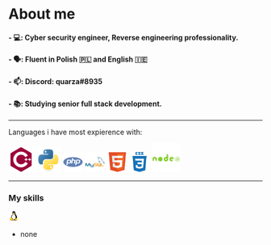 <h1> About me </h1>

#### - 💻: Cyber security engineer, Reverse engineering professionality.
#### - 🗣️: Fluent in Polish 🇵🇱 and English 🇮🇪
#### - 📫: Discord: quarza#8935
#### - 📚: Studying senior full stack development.
---

Languages i have most expierence with: 

<div>
<img src="https://github.com/devicons/devicon/blob/master/icons/cplusplus/cplusplus-plain.svg" title="cpp" alt="Cpp" width="50" height="50"/> 
<img src="https://github.com/devicons/devicon/blob/master/icons/python/python-original.svg" title="python" alt="python" width="50" height="50"/>
<img src="https://github.com/devicons/devicon/blob/master/icons/php/php-plain.svg" title="php" alt="php" width="40" height="40"/>
<img src="https://github.com/devicons/devicon/blob/master/icons/mysql/mysql-original-wordmark.svg" title="mysql" alt="mysql" width="40" height="40"/>
<img src="https://github.com/devicons/devicon/blob/master/icons/html5/html5-original.svg" title="html" alt="html" width="40"/> 
<img src="https://github.com/devicons/devicon/blob/master/icons/css3/css3-plain-wordmark.svg"  title="CSS3" alt="CSS" width="40" height="40"/>
<img src="https://github.com/devicons/devicon/blob/master/icons/nodejs/nodejs-plain-wordmark.svg"  title="node" alt="node" width="57" height="57"/>
</div>

---


### My skills
<img src="https://github.com/devicons/devicon/blob/master/icons/linux/linux-original.svg"  title="Linux" alt="Linux" width="20" height="20"/>

  - none
